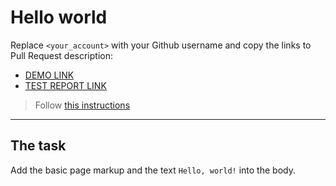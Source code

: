 # Hello world
Replace `<your_account>` with your Github username and copy the links to Pull Request description:
- [DEMO LINK](https://vpdrabynko.github.io/layout_hello-world/)
- [TEST REPORT LINK](https://vpdrabynko.github.io/layout_hello-world/report/html_report/)

> Follow [this instructions](https://mate-academy.github.io/layout_task-guideline/#how-to-solve-the-layout-tasks-on-github)
___

## The task 
Add the basic page markup and the text `Hello, world!` into the body.
